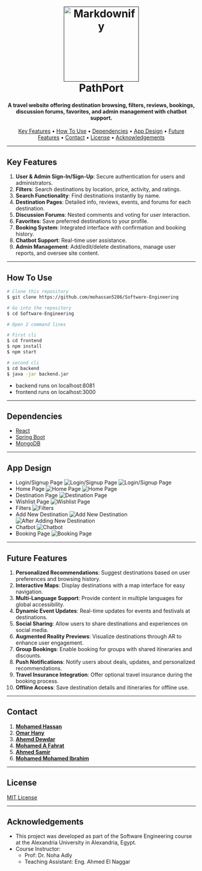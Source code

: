 <h1 align="center">
  <br>  
  <a href=""><img src="docs\images\logo.png" alt="Markdownify" width="200"></a>
  <br>
  PathPort
  <br>
</h1>

<h4 align="center">A travel website offering destination browsing, filters, reviews, bookings, discussion forums, favorites, and admin management with chatbot support.</h4>

<!-- <p align="center">
  <a href="https://badge.fury.io/js/electron-markdownify">
    <img src="https://badge.fury.io/js/electron-markdownify.svg"
         alt="Gitter">
  </a>
  <a href="https://gitter.im/amitmerchant1990/electron-markdownify"><img src="https://badges.gitter.im/amitmerchant1990/electron-markdownify.svg"></a>
  <a href="https://saythanks.io/to/bullredeyes@gmail.com">
      <img src="https://img.shields.io/badge/SayThanks.io-%E2%98%BC-1EAEDB.svg">
  </a>
  <a href="https://www.paypal.me/AmitMerchant">
    <img src="https://img.shields.io/badge/$-donate-ff69b4.svg?maxAge=2592000&amp;style=flat">
  </a>
</p> -->

<p align="center">
  <a href="#key-features">Key Features</a> •
  <a href="#how-to-use">How To Use</a> •
  <a href="#dependencies">Dependencies</a> •
  <a href="#app-design">App Design</a> •
  <a href="#future-features">Future Features</a> •
  <a href="#contact">Contact</a> •
  <a href="#license">License</a> •
  <a href="#acknowledgements">Acknowledgements</a>
</p>

<!-- ![screenshot](https://raw.githubusercontent.com/amitmerchant1990/electron-markdownify/master/app/img/markdownify.gif) -->

---

## Key Features

1. **User & Admin Sign-In/Sign-Up**: Secure authentication for users and administrators.
2. **Filters**: Search destinations by location, price, activity, and ratings.
3. **Search Functionality**: Find destinations instantly by name.
4. **Destination Pages**: Detailed info, reviews, events, and forums for each destination.
5. **Discussion Forums**: Nested comments and voting for user interaction.
6. **Favorites**: Save preferred destinations to your profile.
7. **Booking System**: Integrated interface with confirmation and booking history.
8. **Chatbot Support**: Real-time user assistance.
9. **Admin Management**: Add/edit/delete destinations, manage user reports, and oversee site content.

---

## How To Use

```bash
# Clone this repository
$ git clone https://github.com/mohassan5286/Software-Engineering

# Go into the repository
$ cd Software-Engineering

# Open 2 command lines

# First cli
$ cd frontend
$ npm install
$ npm start

# second cli
$ cd backend
$ java -jar backend.jar

```

- backend runs on localhost:8081
- frontend runs on localhost:3000

---

## Dependencies

- [React](https://reactjs.org/)
- [Spring Boot](https://spring.io/projects/spring-boot)
- [MongoDB](https://www.mongodb.com/)

---

## App Design

- Login/Signup Page
  ![Login/Signup Page](docs/images/login.png)
  ![Login/Signup Page](docs/images/signup.png)
- Home Page
  ![Home Page](docs/images/homePage1.png)
  ![Home Page](docs/images/homePage2.png)
- Destination Page
  ![Destination Page](docs/images/destinationPage.png)
- Wishlist Page
  ![Wishlist Page](docs/images/wishList.png)
- Filters
  ![Filters](docs/images/filters.png)
- Add New Destination
  ![Add New Destination](docs/images/newDestination.png)
  ![After Adding New Destination](docs/images/afterNewDestination.png)
- Chatbot
  ![Chatbot](docs/images/chatbot.png)
- Booking Page
  ![Booking Page](docs/images/bookingPage.png)

---

## Future Features

1. **Personalized Recommendations**: Suggest destinations based on user preferences and browsing history.
2. **Interactive Maps**: Display destinations with a map interface for easy navigation.
3. **Multi-Language Support**: Provide content in multiple languages for global accessibility.
4. **Dynamic Event Updates**: Real-time updates for events and festivals at destinations.
5. **Social Sharing**: Allow users to share destinations and experiences on social media.
6. **Augmented Reality Previews**: Visualize destinations through AR to enhance user engagement.
7. **Group Bookings**: Enable booking for groups with shared itineraries and discounts.
8. **Push Notifications**: Notify users about deals, updates, and personalized recommendations.
9. **Travel Insurance Integration**: Offer optional travel insurance during the booking process.
10. **Offline Access**: Save destination details and itineraries for offline use.

---

## Contact

1. [**Mohamed Hassan**](https://github.com/mohassan5286)
2. [**Omar Hany**](https://github.com/OmarHani4306)
3. [**Ahemd Dewdar**](https://github.com/a7meddewe4)
4. [**Mohamed A Fahrat**](https://github.com/mohamedafarhat)
5. [**Ahmed Samir**](https://github.com/ahmedshepl4242)
6. [**Mohamed Mohamed Ibrahim**](https://github.com/Mohamed-Mohamed-Ibrahim)

---

## License

[MIT License](LICENSE)

---

## Acknowledgements

- This project was developed as part of the Software Engineering course at the Alexandria University in Alexandria, Egypt.
- Course Instructor:
  - Prof: Dr. Noha Adly 
  - Teaching Assistant: Eng. Ahmed El Naggar